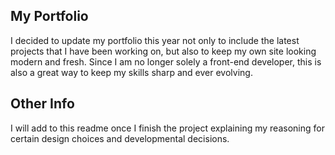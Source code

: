 ## My Portfolio

I decided to update my portfolio this year not only to include the latest projects that I have been working on, but also to keep my own site looking modern and fresh. Since I am no longer solely a front-end developer, this is also a great way to keep my skills sharp and ever evolving.

## Other Info

I will add to this readme once I finish the project explaining my reasoning for certain design choices and developmental decisions.

